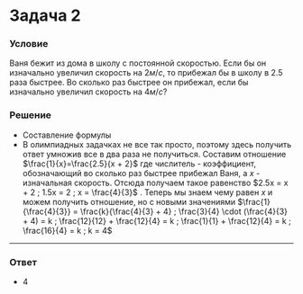 # Задача 2

### Условие
Ваня бежит из дома в школу с постоянной скоростью. Если бы он изначально увеличил скорость на $2 м/с$, то прибежал бы в школу в $2.5$ раза быстрее. Во сколько раз быстрее он прибежал, если бы изначально увеличил скорость на $4 м/с$?

### Решение
- Составление формулы
- В олимпиадных задачках не все так просто, поэтому здесь получить ответ умножив все в два раза не получиться. Составим отношение $\frac{1}{x}=\frac{2.5}{x + 2}$ где числитель - коэффициент, обозначающий во сколько раз быстрее прибежал Ваня, а $x$ - изначальная скорость. Отсюда получаем такое равенство $2.5x = x + 2 ; 1.5x = 2 ; x = \frac{4}{3}$ . Теперь мы знаем чему равен $x$ и можем получить отношение, но с новыми значениями $\frac{1}{\frac{4}{3}} = \frac{k}{\frac{4}{3} + 4} ; \frac{3}{4} \cdot (\frac{4}{3} + 4) = k ; \frac{12}{12} + \frac{12}{4} = k ; \frac{1}{1} + \frac{12}{4} = k ; \frac{16}{4} = k ; k = 4$

---

### Ответ
- $4$
